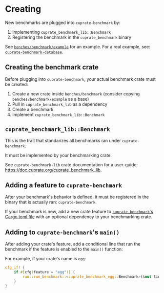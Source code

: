 # Creating
New benchmarks are plugged into `cuprate-benchmark` by:
1. Implementing `cuprate_benchmark_lib::Benchmark`
1. Registering the benchmark in the `cuprate_benchmark` binary

See [`benches/benchmark/example`](https://github.com/Cuprate/cuprate/tree/main/benches/benchmark/example)
for an example. For a real example, see:
[`cuprate-benchmark-database`](https://github.com/Cuprate/cuprate/tree/main/benches/benchmark/cuprate-database).

## Creating the benchmark crate
Before plugging into `cuprate-benchmark`, your actual benchmark crate must be created:

1. Create a new crate inside `benches/benchmark` (consider copying `benches/benchmark/example` as a base)
1. Pull in `cuprate_benchmark_lib` as a dependency
1. Create a benchmark
1. Implement `cuprate_benchmark_lib::Benchmark`

## `cuprate_benchmark_lib::Benchmark`
This is the trait that standarizes all benchmarks ran under `cuprate-benchmark`.

It must be implemented by your benchmarking crate.

See `cuprate-benchmark-lib` crate documentation for a user-guide: <https://doc.cuprate.org/cuprate_benchmark_lib>.

## Adding a feature to `cuprate-benchmark`
After your benchmark's behavior is defined, it must be registered
in the binary that is actually ran: `cuprate-benchmark`.

If your benchmark is new, add a new crate feature to [`cuprate-benchmark`'s Cargo.toml file](https://github.com/Cuprate/cuprate/tree/main/benches/benchmark/bin/Cargo.toml) with an optional dependency to your benchmarking crate.

## Adding to `cuprate-benchmark`'s `main()`
After adding your crate's feature, add a conditional line that run the benchmark
if the feature is enabled to the `main()` function:

For example, if your crate's name is `egg`:
```rust
cfg_if! {
	if #[cfg(feature = "egg")] {
		run::run_benchmark::<cuprate_benchmark_egg::Benchmark>(&mut timings);
	}
}
```